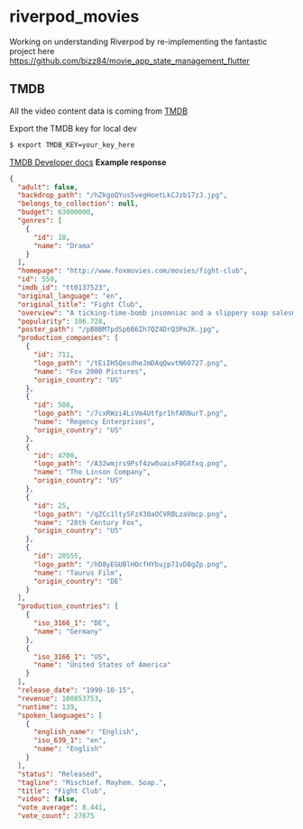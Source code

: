 # riverpod_movies
Working on understanding Riverpod by re-implementing the fantastic project here https://github.com/bizz84/movie_app_state_management_flutter

## TMDB
All the video content data is coming from [TMDB](https://www.themoviedb.org/about)

Export the TMDB key for local dev
```bash
$ export TMDB_KEY=your_key_here
```

[TMDB Developer docs](https://developer.themoviedb.org/docs)
**Example response**
```json
{
  "adult": false,
  "backdrop_path": "/hZkgoQYus5vegHoetLkCJzb17zJ.jpg",
  "belongs_to_collection": null,
  "budget": 63000000,
  "genres": [
    {
      "id": 18,
      "name": "Drama"
    }
  ],
  "homepage": "http://www.foxmovies.com/movies/fight-club",
  "id": 550,
  "imdb_id": "tt0137523",
  "original_language": "en",
  "original_title": "Fight Club",
  "overview": "A ticking-time-bomb insomniac and a slippery soap salesman channel primal male aggression into a shocking new form of therapy. Their concept catches on, with underground \"fight clubs\" forming in every town, until an eccentric gets in the way and ignites an out-of-control spiral toward oblivion.",
  "popularity": 106.728,
  "poster_path": "/pB8BM7pdSp6B6Ih7QZ4DrQ3PmJK.jpg",
  "production_companies": [
    {
      "id": 711,
      "logo_path": "/tEiIH5QesdheJmDAqQwvtN60727.png",
      "name": "Fox 2000 Pictures",
      "origin_country": "US"
    },
    {
      "id": 508,
      "logo_path": "/7cxRWzi4LsVm4Utfpr1hfARNurT.png",
      "name": "Regency Enterprises",
      "origin_country": "US"
    },
    {
      "id": 4700,
      "logo_path": "/A32wmjrs9Psf4zw0uaixF0GXfxq.png",
      "name": "The Linson Company",
      "origin_country": "US"
    },
    {
      "id": 25,
      "logo_path": "/qZCc1lty5FzX30aOCVRBLzaVmcp.png",
      "name": "20th Century Fox",
      "origin_country": "US"
    },
    {
      "id": 20555,
      "logo_path": "/hD8yEGUBlHOcfHYbujp71vD8gZp.png",
      "name": "Taurus Film",
      "origin_country": "DE"
    }
  ],
  "production_countries": [
    {
      "iso_3166_1": "DE",
      "name": "Germany"
    },
    {
      "iso_3166_1": "US",
      "name": "United States of America"
    }
  ],
  "release_date": "1999-10-15",
  "revenue": 100853753,
  "runtime": 139,
  "spoken_languages": [
    {
      "english_name": "English",
      "iso_639_1": "en",
      "name": "English"
    }
  ],
  "status": "Released",
  "tagline": "Mischief. Mayhem. Soap.",
  "title": "Fight Club",
  "video": false,
  "vote_average": 8.441,
  "vote_count": 27675
```
